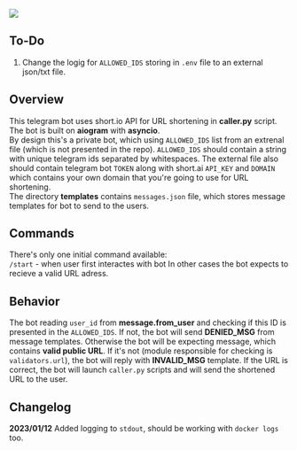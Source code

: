 <a href="https://codeclimate.com/github/iwatkot/iwasendbot/maintainability"><img src="https://api.codeclimate.com/v1/badges/fd0932ad1fd4cfd1dcd2/maintainability" /></a>
## To-Do
1. Change the logig for `ALLOWED_IDS` storing in `.env` file to an external json/txt file.

## Overview
This telegram bot uses short.io API for URL shortening in **caller.py** script. The bot is built on **aiogram** with **asyncio**.<br>
By design this's a private bot, which using `ALLOWED_IDS` list from an extrenal file (which is not presented in the repo). `ALLOWED_IDS` should contain a string with unique telegram ids separated by whitespaces. The external file also should contain telegram bot `TOKEN` along with short.ai `API_KEY` and `DOMAIN` which contains your own domain that you're going to use for URL shortening.<br>
The directory **templates** contains `messages.json` file, which stores message templates for bot to send to the users.

## Commands
There's only one initial command available:<br>
`/start` - when user first interactes with bot
In other cases the bot expects to recieve a valid URL adress.

## Behavior
The bot reading `user_id` from **message.from_user** and checking if this ID is presented in the `ALLOWED_IDS`. If not, the bot will send **DENIED_MSG** from message templates. Otherwise the bot will be expecting message, which contains **valid public URL**. If it's not (module responsible for checking is `validators.url`), the bot will reply with **INVALID_MSG** template. If the URL is correct, the bot will launch `caller.py` scripts and will send the shortened URL to the user.

## Changelog
**2023/01/12** Added logging to `stdout`, should be working with `docker logs` too.